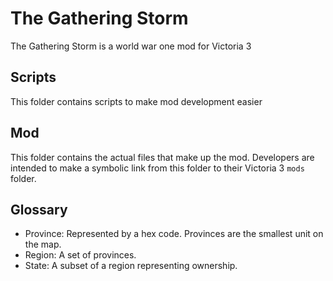 # The Gathering Storm
The Gathering Storm is a world war one mod for Victoria 3
## Scripts
This folder contains scripts to make mod development easier
## Mod
This folder contains the actual files that make up the mod. Developers are intended to make a symbolic link from this folder to their Victoria 3 `mods` folder.
## Glossary
- Province: Represented by a hex code. Provinces are the smallest unit on the map.
- Region: A set of provinces.
- State: A subset of a region representing ownership.